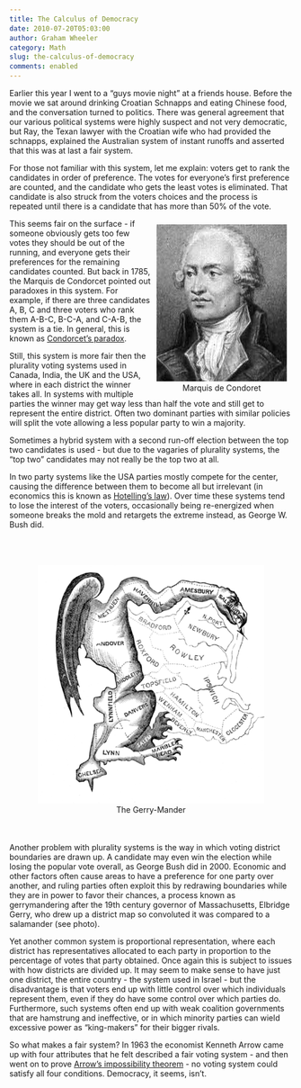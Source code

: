 ```yaml
---
title: The Calculus of Democracy
date: 2010-07-20T05:03:00
author: Graham Wheeler
category: Math
slug: the-calculus-of-democracy
comments: enabled
---
```


Earlier this year I went to a “guys movie night” at a friends house.
Before the movie we sat around drinking Croatian Schnapps and eating
Chinese food, and the conversation turned to politics. There was general
agreement that our various political systems were highly suspect and not
very democratic, but Ray, the Texan lawyer with the Croatian wife who
had provided the schnapps, explained the Australian system of instant
runoffs and asserted that this was at last a fair system.

For those not familiar with this system, let me explain: voters get to
rank the candidates in order of preference. The votes for everyone’s
first preference are counted, and the candidate who gets the least votes
is eliminated. That candidate is also struck from the voters choices and
the process is repeated until there is a candidate that has more than
50% of the vote.
<!-- TEASER_END -->

<figure style="float:right;margin:10px">
<img alt="Marquis de Condorcet" src="/img/Marquis_de_condorcet_hd.jpg" />
<center> <figcaption>Marquis de Condoret</figcaption> </center>
</figure>

This seems fair on the surface - if someone obviously gets too few votes they
should be out of the running, and everyone gets their preferences for
the remaining candidates counted. But back in 1785, the Marquis de
Condorcet pointed out paradoxes in this system. For example, if there
are three candidates A, B, C and three voters who rank them A-B-C,
B-C-A, and C-A-B, the system is a tie. In general, this is known as
[Condorcet’s paradox](http://en.wikipedia.org/wiki/Voting_paradox).

Still, this system is more fair then the plurality voting systems used
in Canada, India, the UK and the USA, where in each district the winner
takes all. In systems with multiple parties the winner may get way less
than half the vote and still get to represent the entire district. Often
two dominant parties with similar policies will split the vote allowing
a less popular party to win a majority.

Sometimes a hybrid system with a second run-off election between the top
two candidates is used - but due to the vagaries of plurality systems,
the “top two” candidates may not really be the top two at all.

In two party systems like the USA parties mostly compete for the center,
causing the difference between them to become all but irrelevant (in
economics this is known as [Hotelling’s
law](http://en.wikipedia.org/wiki/Hotelling%27s_law)). Over time these
systems tend to lose the interest of the voters, occasionally being
re-energized when someone breaks the mold and retargets the extreme
instead, as George W. Bush did.

<figure style="float:left;margin:50px">
<img alt="The Gerry-Mander" src="/img/573px-The_Gerry-Mander_Edit.png" />
<center><figcaption>The Gerry-Mander</figcaption></center>
</figure>
Another problem with plurality systems is the way in which voting district
boundaries are drawn up. A candidate may even win the election while
losing the popular vote overall, as George Bush did in 2000. Economic
and other factors often cause areas to have a preference for one party
over another, and ruling parties often exploit this by redrawing
boundaries while they are in power to favor their chances, a process
known as gerrymandering after the 19th century governor of
Massachusetts, Elbridge Gerry, who drew up a district map so convoluted
it was compared to a salamander (see photo).

Yet another common system is proportional representation, where each
district has representatives allocated to each party in proportion to
the percentage of votes that party obtained. Once again this is subject
to issues with how districts are divided up. It may seem to make sense
to have just one district, the entire country - the system used in
Israel - but the disadvantage is that voters end up with little control
over which individuals represent them, even if they do have some control
over which parties do. Furthermore, such systems often end up with weak
coalition governments that are hamstrung and ineffective, or in which
minority parties can wield excessive power as “king-makers” for their
bigger rivals.

So what makes a fair system? In 1963 the economist Kenneth Arrow came up
with four attributes that he felt described a fair voting system - and
then went on to prove [Arrow’s impossibility
theorem](http://en.wikipedia.org/wiki/Arrow's_impossibility_theorem) -
no voting system could satisfy all four conditions. Democracy, it seems,
isn’t.

